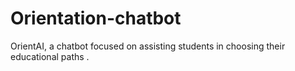 # Orientation-chatbot
OrientAI, a chatbot focused on assisting students in choosing their educational paths .

